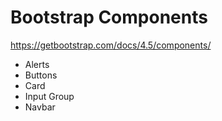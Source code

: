 # Bootstrap Components

https://getbootstrap.com/docs/4.5/components/

- Alerts
- Buttons
- Card
- Input Group
- Navbar

